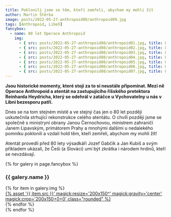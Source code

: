 ```yaml
---
title: Poklonili jsme se těm, kteří zemřeli, abychom my mohli žít
author: Martin Štěrba
image: posts/2022-05-27-anthropoid80/anthropoid09.jpg
tags: [Anthropoid, Libeň]
fancybox:
  - name: 80 let Operace Anthropoid
    img:
      - { src: posts/2022-05-27-anthropoid80/anthropoid01.jpg, title: 80 let od Operace Anthropoid }
      - { src: posts/2022-05-27-anthropoid80/anthropoid02.jpg, title: 80 let od Operace Anthropoid }
      - { src: posts/2022-05-27-anthropoid80/anthropoid03.jpg, title: 80 let od Operace Anthropoid }
      - { src: posts/2022-05-27-anthropoid80/anthropoid04.jpg, title: 80 let od Operace Anthropoid }
      - { src: posts/2022-05-27-anthropoid80/anthropoid05.jpg, title: 80 let od Operace Anthropoid }
      - { src: posts/2022-05-27-anthropoid80/anthropoid06.jpg, title: 80 let od Operace Anthropoid }
      - { src: posts/2022-05-27-anthropoid80/anthropoid07.jpg, title: 80 let od Operace Anthropoid }
---
```


**Jsou historické momenty, které stojí za to si neustále připomínat. Mezi ně Operace Anthropoid a atentát na zastupujícího říšského protektora Reinharda Heydricha, který se odehrál v zatáčce u Vychovatelny u nás v Libni bezesporu patří.**

Dnes se na tom stejném místě a ve stejný čas jen o 80 let později uskutečnila strhující rekonstrukce celého atentátu. O chvíli později jsme se společně s ministryní obrany Janou Černochovou, ministrem zahraničí Janem Lipavským, primátorem Prahy a mnohými dalšími u nedalekého pomníku poklonili a vzdali hold těm, kteří zemřeli, abychom my mohli žít!

Atentát provedli před 80 lety výsadkáři Jozef Gabčík a Jan Kubiš a svým příkladem ukázali, že Češi (a Slováci) umí být zkrátka i národem hrdinů, kteří se nevzdávají.

{% for galery in page.fancybox %}
<div class="mt-4">
  <h3>{{ galery.name }}</h3>
  <div class="grid grid-cols-4 gap-4">
  {% for item in galery.img %}
    <div class="">
      <a data-fancybox="gallery" href="{% asset '{{ item.src }}' @path %}" data-caption="{{ item.title }}">{% asset '{{ item.src }}' magick:resize='200x150^' magick:gravity='center' magick:crop='200x150+0+0' class="rounded" %}</a>
    </div>
  {% endfor %}
  </div>
</div>
{% endfor %}
<br />